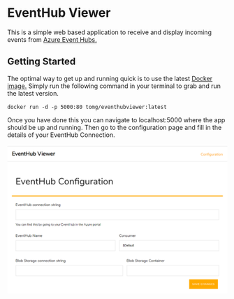 # EventHub Viewer

This is a simple web based application to receive and display incoming events from [Azure Event Hubs.](https://azure.microsoft.com/en-gb/services/event-hubs/)

## Getting Started

The optimal way to get up and running quick is to use the latest [Docker image.](https://hub.docker.com/repository/docker/tomg/eventhubviewer) Simply run the following command in your terminal to grab and run the latest version.

```
docker run -d -p 5000:80 tomg/eventhubviewer:latest
```

Once you have done this you can navigate to localhost:5000 where the app should be up and running. Then go to the configuration page and fill in the details of your EventHub Connection.

![A screenshot of the configuration page](docs/config.png "Configuration")